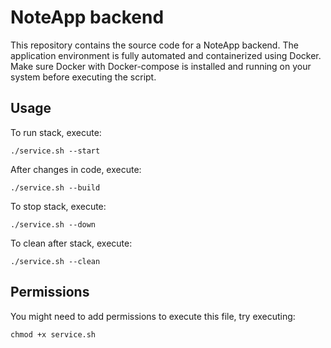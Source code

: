 # NoteApp backend

This repository contains the source code for a NoteApp backend. The application environment is fully automated and containerized using Docker.
Make sure Docker with Docker-compose is installed and running on your system before executing the script.

## Usage

To run stack, execute:
```
./service.sh --start
```
After changes in code, execute:
```
./service.sh --build
```
To stop stack, execute:
```
./service.sh --down
```
To clean after stack, execute:
```
./service.sh --clean
```

## Permissions
You might need to add permissions to execute this file, try executing:
```
chmod +x service.sh
```